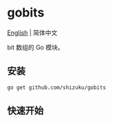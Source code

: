 # gobits

[English](README.en_US.md) | 简体中文

bit 数组的 Go 模块。

## 安装

```sh
go get github.com/shizuku/gobits
```

## 快速开始
